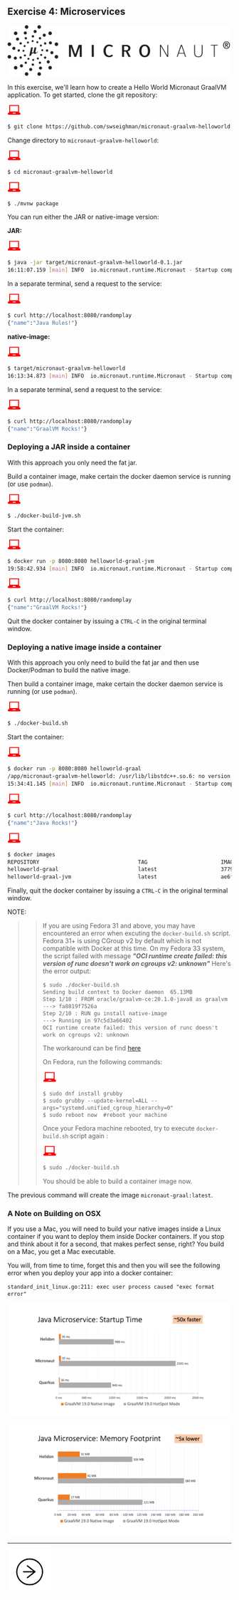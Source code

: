 ## Exercise 4: Microservices

![](../images/micronaut_mini_copy_tm-50.png)


In this exercise, we'll learn how to create a Hello World Micronaut GraalVM application. To get started, clone the git repository:

![user input](../images/userinput.png)

```bash
$ git clone https://github.com/swseighman/micronaut-graalvm-helloworld.git
```

Change directory to `micronaut-graalvm-helloworld`:

![user input](../images/userinput.png)

```bash
$ cd micronaut-graalvm-helloworld
```

![user input](../images/userinput.png)

```bash
$ ./mvnw package
```
You can run either the JAR or native-image version:

**JAR:**

![user input](../images/userinput.png)

```bash
$ java -jar target/micronaut-graalvm-helloworld-0.1.jar
16:11:07.159 [main] INFO  io.micronaut.runtime.Micronaut - Startup completed in 630ms. Server Running: http://:8080
```
In a separate terminal, send a request to the service:

![user input](../images/userinput.png)

```bash
$ curl http://localhost:8080/randomplay
{"name":"Java Rules!"}
```

**native-image:**

![user input](../images/userinput.png)

```bash
$ target/micronaut-graalvm-helloworld
16:13:34.873 [main] INFO  io.micronaut.runtime.Micronaut - Startup completed in 46ms. Server Running: http://:8080
```
In a separate terminal, send a request to the service:

![user input](../images/userinput.png)

```bash
$ curl http://localhost:8080/randomplay
{"name":"GraalVM Rocks!"}
```

### Deploying a JAR inside a container

With this approach you only need the fat jar.

Build a container image, make certain the docker daemon service is running (or use `podman`).

![user input](../images/userinput.png)

```bash
$ ./docker-build-jvm.sh
```
Start the container:

![user input](../images/userinput.png)

```bash
$ docker run -p 8080:8080 helloworld-graal-jvm
19:58:42.934 [main] INFO  io.micronaut.runtime.Micronaut - Startup completed in 642ms. Server Running: http://9c1ab24b58df:8080
```

![user input](../images/userinput.png)

```bash
$ curl http://localhost:8080/randomplay
{"name":"GraalVM Rocks!"}
```
Quit the docker container by issuing a `CTRL-C` in the original terminal window.

### Deploying a native image inside a container

With this approach you only need to build the fat jar and then use Docker/Podman to build the native image.

Then build a container image, make certain the docker daemon service is running (or use `podman`).

![user input](../images/userinput.png)

```bash
$ ./docker-build.sh
```
Start the container:

![user input](../images/userinput.png)

```bash
$ docker run -p 8080:8080 helloworld-graal
/app/micronaut-graalvm-helloworld: /usr/lib/libstdc++.so.6: no version information available (required by /app/micronaut-graalvm-helloworld)
15:34:41.145 [main] INFO  io.micronaut.runtime.Micronaut - Startup completed in 56ms. Server Running: http://aa22eb808a30:8080
```

![user input](../images/userinput.png)

```bash
$ curl http://localhost:8080/randomplay
{"name":"Java Rocks!"}
```

![user input](../images/userinput.png)

```bash
$ docker images
REPOSITORY                               TAG                       IMAGE ID       CREATED             SIZE
helloworld-graal                         latest                    3779528da123   12 minutes ago      83.1MB
helloworld-graal-jvm                     latest                    ae6f8aea4300   45 minutes ago      300MB
```

Finally, quit the docker container by issuing a `CTRL-C` in the original terminal window.

NOTE:
>>
>>If you are using Fedora 31 and above, you may have encountered an error when excuting the `docker-build.sh` script. Fedora 31+ is using CGroup v2 by default which is not compatible with Docker at this time.
>>On my Fedora 33 system, the script failed with message _**"OCI runtime create failed: this version of runc doesn't work on cgroups v2: unknown"**_
Here's the error output:
>>
>>```
>>$ sudo ./docker-build.sh
>>Sending build context to Docker daemon  65.13MB
>>Step 1/10 : FROM oracle/graalvm-ce:20.1.0-java8 as graalvm
>>---> fa8819f7526a
>>Step 2/10 : RUN gu install native-image
>>---> Running in 97c5d3a66402
>>OCI runtime create failed: this version of runc doesn't work on cgroups v2: unknown
>>```
>>
>>The workaround can be find [here](https://www.linuxuprising.com/2019/11/how-to-install-and-use-docker-on-fedora.html)
>>
>> On Fedora, run the following commands:
>>
>>![user input](../images/userinput.png)
>>
>>```
>> $ sudo dnf install grubby
>> $ sudo grubby --update-kernel=ALL --args="systemd.unified_cgroup_hierarchy=0"
>> $ sudo reboot now  #reboot your machine
>>```
>>
>> Once your Fedora machine rebooted, try to execute `docker-build.sh` script again :
>>
>>![user input](../images/userinput.png)
>>
>>```bash
>> $ sudo ./docker-build.sh
>>```
>>
>> You should be able to build a container image now.

The previous command will create the image `micronaut-graal:latest`.


### A Note on Building on OSX

If you use a Mac, you will need to build your native images inside a Linux container if you want to deploy them inside Docker containers. If you stop and think about it for a second, that makes perfect sense, right?  You build on a Mac, you get a Mac executable.

You will, from time to time, forget this and then you will see the following error when you deploy your app into a docker container:

```text
standard_init_linux.go:211: exec user process caused "exec format error"
```


![user input](../images/micronaut-startup.png)

![user input](../images/micronaut-memory.png)


---
<a href="../ex05/">
    <img src="../images/noun_Next_511450_100.png"/>
</a>